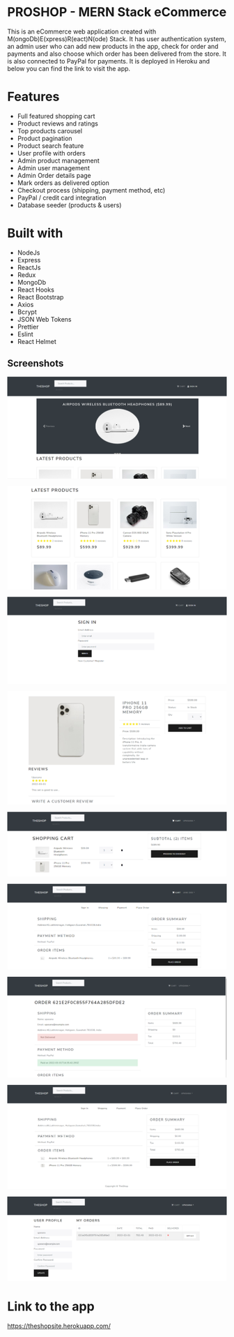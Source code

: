 # PROSHOP - MERN Stack eCommerce

This is an eCommerce web application created with M(ongoDb)E(xpress)R(eact)N(ode) Stack. It has user authentication system, an admin user who can add new products in the app, check for order and payments and also choose which order has been delivered from the store. It is also connected to PayPal for payments. It is deployed in Heroku and below you can find the link to visit the app.

# Features

- Full featured shopping cart
- Product reviews and ratings
- Top products carousel
- Product pagination
- Product search feature
- User profile with orders
- Admin product management
- Admin user management
- Admin Order details page
- Mark orders as delivered option
- Checkout process (shipping, payment method, etc)
- PayPal / credit card integration
- Database seeder (products & users)

# Built with

- NodeJs
- Express
- ReactJs
- Redux
- MongoDb
- React Hooks
- React Bootstrap
- Axios
- Bcrypt
- JSON Web Tokens
- Prettier
- Eslint
- React Helmet

## Screenshots

![App Screenshot](https://github.com/Upasana03-bit/THESHOP/blob/master/frontend/src/assets/homepage.PNG?raw=true)

![App Screenshot](https://github.com/Upasana03-bit/THESHOP/blob/master/frontend/src/assets/homepage1.PNG?raw=true)

![App Screenshot](https://github.com/Upasana03-bit/THESHOP/blob/master/frontend/src/assets/signin.PNG?raw=true)

![App Screenshot](https://github.com/Upasana03-bit/THESHOP/blob/master/frontend/src/assets/Productdescription.PNG?raw=true)

![App Screenshot](https://github.com/Upasana03-bit/THESHOP/blob/master/frontend/src/assets/CART1.PNG?raw=true)

![App Screenshot](https://github.com/Upasana03-bit/THESHOP/blob/master/frontend/src/assets/placeorder.PNG?raw=true)

![App Screenshot](https://github.com/Upasana03-bit/THESHOP/blob/master/frontend/src/assets/Payment.PNG?raw=true)

![App Screenshot](https://github.com/Upasana03-bit/THESHOP/blob/master/frontend/src/assets/Ordersummary.PNG?raw=true)

![App Screenshot](https://github.com/Upasana03-bit/THESHOP/blob/master/frontend/src/assets/userprofile.PNG?raw=true)

# Link to the app

https://theshopsite.herokuapp.com/

